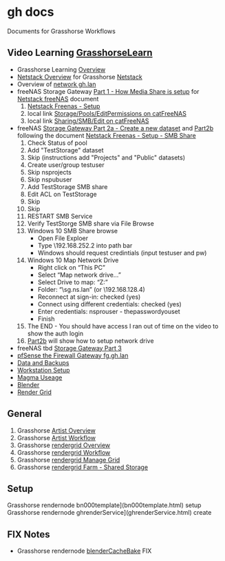 # gh docs
Documents for Grasshorse Workflows

## Video Learning [GrasshorseLearn](https://www.youtube.com/channel/UCmsVjwDg8Qc6NQbsAuXeh5A)
- Grasshorse Learning [Overview](https://youtu.be/NyJJvPpoafA)
- [Netstack Overview](https://youtu.be/fWCfG13xkaQ) for Grasshorse [Netstack](https://netstack.org/docs/)
- Overview of [network gh.lan](https://youtu.be/INU3BqtyBZQ)
- freeNAS Storage Gateway [Part 1 - How Media Share is setup](https://youtu.be/QW0eGZtrELs) for [Netstack freeNAS](https://netstack.org/docs/lan/storage/freenas/) document
    1. [Netstack Freenas - Setup](https://netstack.org/docs/lan/storage/freenas/setup)
    2. local link [Storage/Pools/EditPermissions on catFreeNAS](http://192.168.252.2/ui/storage/pools/id/MediaVolume/dataset/permissions/MediaVolume%2FMedia)
    3. local link [Sharing/SMB/Edit on catFreeNAS](http://192.168.252.2/ui/sharing/smb/edit/1)
- freeNAS [Storage Gateway Part 2a - Create a new dataset](https://youtu.be/SJa9J5YYaPM) and [Part2b]() following the document [Netstack Freenas - Setup - SMB Share](https://github.com/2cld/netstack/blob/master/docs/lan/storage/freenas/setup.md#freenas-smb-share-dataset-configuration)
    1. Check Status of pool
    2. Add "TestStorage" dataset
    3. Skip (instructions add "Projects" and "Public" datasets)
    4. Create user/group testuser
    5. Skip nsprojects
    6. Skip nspubuser
    7. Add TestStorage SMB share
    8. Edit ACL on TestStorage
    9. Skip 
    10. Skip
    11. RESTART SMB Service
    12. Verify TestStorge SMB share via File Browse
    13. Windows 10 SMB Share browse
        - Open File Exploer
        - Type \192.168.252.2 into path bar
        - Windows should request credintials (input testuser and pw)
    14. Windows 10 Map Network Drive
        - Right click on “This PC”
        - Select “Map network drive…”
        - Select Drive to map: “Z:”
        - Folder: “\sg.ns.lan” (or \192.168.128.4)
        - Reconnect at sign-in: checked (yes)
        - Connect using different credentials: checked (yes)
        - Enter credentials: nsprouser - thepasswordyouset
        - Finish
    15. The END - You should have access I ran out of time on the video to show the auth login
    16. [Part2b]() will show how to setup network drive
- freeNAS tbd [Storage Gateway Part 3]()
- [pfSense the Firewall Gateway fg.gh.lan]()
- [Data and Backups]()
- [Workstation Setup]()
- [Magma Useage]()
- [Blender]()
- [Render Grid]()

## General
1. Grasshorse [Artist Overview](artistOverview.md)
2. Grasshorse [Artist Workflow](artestWorkflow.md)
3. Grasshorse [rendergrid Overview](overview.html)
4. Grasshorse [rendergrid Workflow](workflow.html)
5. Grasshorse [rendergrid Manage Grid](gridmanage.html)
6. Grasshorse [rendergrid Farm - Shared Storage](gridfarm.html)

## Setup
Grasshorse rendernode bn000template](bn000template.html) setup
Grasshorse rendernode ghrenderService](ghrenderService.html) create

## FIX Notes
- Grasshorse rendernode [blenderCacheBake](blenderCacheBake.html) FIX
